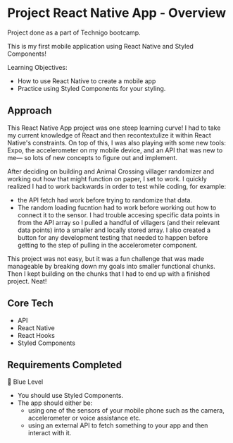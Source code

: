 # Project React Native App - Overview
Project done as a part of Technigo bootcamp.

This is my first mobile application using React Native and Styled Components!


Learning Objectives:
- How to use React Native to create a mobile app
- Practice using Styled Components for your styling.

## Approach
This React Native App project was one steep learning curve! I had to take my current knowledge of React and then recontextulize it within React Native's constraints. On top of this, I was also playing with some new tools: Expo, the accelerometer on my mobile device, and an API that was new to me— so lots of new concepts to figure out and implement. 

After deciding on building and Animal Crossing villager randomizer and working out how that might function on paper, I set to work. I quickly realized I had to work backwards in order to test while coding, for example:
- the API fetch had work before trying to randomize that data.
- The random loading fucntion had to work before working out how to connect it to the sensor.
I had trouble accesing specific data points in from the API array so I pulled a handful of villagers (and their relevant data points) into a smaller and locally stored array. I also created a button for any development testing that needed to happen before getting to the step of pulling in the accelerometer component. 

This project was not easy, but it was a fun challenge that was made manageable by breaking down my goals into smaller functional chunks. Then I kept building on the chunks that I had to end up with a finished project. Neat!


## Core Tech
- API
- React Native
- React Hooks
- Styled Components


## Requirements Completed
🔵  Blue Level
- You should use Styled Components.
- The app should either be:
    - using one of the sensors of your mobile phone such as the camera, accelerometer or voice assistance etc.
    - using an external API to fetch something to your app and then interact with it.
    <!-- - a multiscreen app by using React Navigation. -->
    <!-- - a useful app such as a calculator, a stopwatch or a compass. -->

<!-- 🔴  Red Level (Intermediary Goals) -->
<!-- - Implement some animations → either have a look at panResponders or take a look at how to implement animations with the help of [Lottie](https://lottiefiles.com/) -->

<!-- ⚫  Black Level (Advanced Goals)
- Multiple screens → add some kind of navigation in your app, either with bottom tabs or navigation backwards and forwards between screens. -->

<!-- ## View it live -->
<!-- link goes here -->
